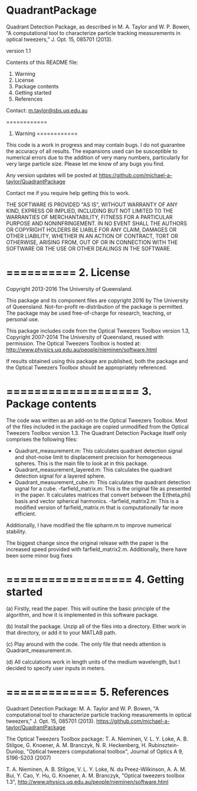 # QuadrantPackage
Quadrant Detection Package, as described in M. A. Taylor and W. P. Bowen, “A computational tool to characterize particle tracking measurements in optical tweezers,” J. Opt. 15, 085701 (2013). 

version 1.1

Contents of this README file:

1. Warning
2. License
3. Package contents
4. Getting started
5. References

Contact: m.taylor@sbs.uq.edu.au

============
1. Warning
============

This code is a work in progress and may contain bugs. I do not guarantee the 
accuracy of all results. The expansions used can be susceptible to numerical 
errors due to the addition of very many numbers, particularly for very large 
particle size. Please let me know of any bugs you find. 

Any version updates will be posted at
https://github.com/michael-a-taylor/QuadrantPackage

Contact me if you require help getting this to work.



THE SOFTWARE IS PROVIDED "AS IS", WITHOUT WARRANTY OF ANY KIND, EXPRESS OR
IMPLIED, INCLUDING BUT NOT LIMITED TO THE WARRANTIES OF MERCHANTABILITY,
FITNESS FOR A PARTICULAR PURPOSE AND NONINFRINGEMENT.  IN NO EVENT SHALL THE
AUTHORS OR COPYRIGHT HOLDERS BE LIABLE FOR ANY CLAIM, DAMAGES OR OTHER
LIABILITY, WHETHER IN AN ACTION OF CONTRACT, TORT OR OTHERWISE, ARISING FROM,
OUT OF OR IN CONNECTION WITH THE SOFTWARE OR THE USE OR OTHER DEALINGS IN THE SOFTWARE. 

==========
2. License
==========

Copyright 2013-2016 The University of Queensland.

This package and its component files are copyright 2016 by The University of 
Queensland. Not-for-profit re-distribution of the package is permitted. The 
package may be used free-of-charge for research, teaching, or personal use. 

This package includes code from the Optical Tweezers Toolbox version 1.3, 
Copyright 2007-2014 The University of Queensland, reused with permission. 
The Optical Tweezers Toolbox is hosted at: 
http://www.physics.uq.edu.au/people/nieminen/software.html
 
If results obtained using this package are published, both the package and the 
Optical Tweezers Toolbox should be appropriately referenced.


===================
3. Package contents
===================
The code was written as an add-on to the Optical Tweezers Toolbox. Most 
of the files included in the package are copied unmodified from the Optical 
Tweezers Toolbox version 1.3. The Quadrant Detection Package itself only 
comprises the following files: 

- Quadrant_measurement.m: This calculates quadrant detection signal and shot-noise limit to displacement precision for homogeneous spheres. This is the main file to look at in this package.
- Quadrant_measurement_layered.m: This calculates the quadrant detection signal for a layered sphere.
- Quadrant_measurement_cube.m: This calculates the quadrant detection signal for a cube.
-farfield_matrix.m: This is the original file as presented in the paper. It calculates matrices that convert between the E(theta,phi) basis and vector spherical harmonics.
-farfield_matrix2.m: This is a modified version of farfield_matrix.m that is computationally far more efficient.

Additionally, I have modified the file spharm.m to improve numerical stability.

The biggest change since the original release with the paper is the increased speed provided with farfield_matrix2.m. Additionally, there have been some minor bug fixes


==================
4. Getting started
==================


(a) Firstly, read the paper. This will outline the basic principle of the algorithm, and how it is implemented in this software package.

(b) Install the package. Unzip all of the files into a directory. Either work in that directory, or add it to your MATLAB path.

(c) Play around with the code. The only file that needs attention is Quadrant_measurement.m. 


(d) All calculations work in length units of the medium wavelength, but I decided to specify user inputs in meters.
    

=============
5. References
=============

Quadrant Detection Package:
M. A. Taylor and W. P. Bowen, "A computational tool to characterize particle 
tracking measurements in optical tweezers," J. Opt. 15, 085701 (2013). 
https://github.com/michael-a-taylor/QuadrantPackage


The Optical Tweezers Toolbox package:
T. A. Nieminen, V. L. Y. Loke, A. B. Stilgoe, G. Knoener,
A. M. Branczyk, N. R. Heckenberg, H. Rubinsztein-Dunlop,
"Optical tweezers computational toolbox",
Journal of Optics A 9, S196-S203 (2007)

T. A. Nieminen, A. B. Stilgoe, V. L. Y. Loke, N. du Preez-Wilkinson,
 A. A. M. Bui, Y. Cao, Y. Hu, G. Knoener, A. M. Branczyk,
"Optical tweezers toolbox 1.3",
http://www.physics.uq.edu.au/people/nieminen/software.html
